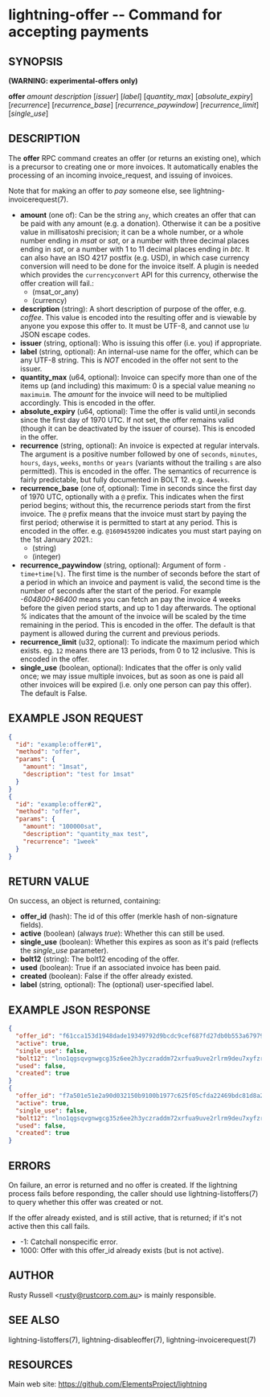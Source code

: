 lightning-offer -- Command for accepting payments
=================================================

SYNOPSIS
--------

**(WARNING: experimental-offers only)**

**offer** *amount* *description* [*issuer*] [*label*] [*quantity\_max*] [*absolute\_expiry*] [*recurrence*] [*recurrence\_base*] [*recurrence\_paywindow*] [*recurrence\_limit*] [*single\_use*] 

DESCRIPTION
-----------

The **offer** RPC command creates an offer (or returns an existing one), which is a precursor to creating one or more invoices. It automatically enables the processing of an incoming invoice\_request, and issuing of invoices.

Note that for making an offer to *pay* someone else, see lightning- invoicerequest(7).

- **amount** (one of): Can be the string `any`, which creates an offer that can be paid with any amount (e.g. a donation). Otherwise it can be a positive value in millisatoshi precision; it can be a whole number, or a whole number ending in *msat* or *sat*, or a number with three decimal places ending in *sat*, or a number with 1 to 11 decimal places ending in *btc*. It can also have an ISO 4217 postfix (e.g. USD), in which case currency conversion will need to be done for the invoice itself. A plugin is needed which provides the `currencyconvert` API for this currency, otherwise the offer creation will fail.:
  - (msat\_or\_any)
  - (currency)
- **description** (string): A short description of purpose of the offer, e.g. *coffee*. This value is encoded into the resulting offer and is viewable by anyone you expose this offer to. It must be UTF-8, and cannot use *\u* JSON escape codes.
- **issuer** (string, optional): Who is issuing this offer (i.e. you) if appropriate.
- **label** (string, optional): An internal-use name for the offer, which can be any UTF-8 string. This is *NOT* encoded in the offer not sent to the issuer.
- **quantity\_max** (u64, optional): Invoice can specify more than one of the items up (and including) this maximum: 0 is a special value meaning `no maximuim`. The *amount* for the invoice will need to be multiplied accordingly. This is encoded in the offer.
- **absolute\_expiry** (u64, optional): Time the offer is valid until,in seconds since the first day of 1970 UTC. If not set, the offer remains valid (though it can be deactivated by the issuer of course). This is encoded in the offer.
- **recurrence** (string, optional): An invoice is expected at regular intervals. The argument is a positive number followed by one of `seconds`, `minutes`, `hours`, `days`, `weeks`, `months` or `years` (variants without the trailing `s` are also permitted). This is encoded in the offer. The semantics of recurrence is fairly predictable, but fully documented in BOLT 12. e.g. `4weeks`.
- **recurrence\_base** (one of, optional): Time in seconds since the first day of 1970 UTC, optionally with a `@` prefix. This indicates when the first period begins; without this, the recurrence periods start from the first invoice. The `@` prefix means that the invoice must start by paying the first period; otherwise it is permitted to start at any period. This is encoded in the offer. e.g. `@1609459200` indicates you must start paying on the 1st January 2021.:
  - (string)
  - (integer)
- **recurrence\_paywindow** (string, optional): Argument of form `-time+time[%]`. The first time is the number of seconds before the start of a period in which an invoice and payment is valid, the second time is the number of seconds after the start of the period. For example *-604800+86400* means you can fetch an pay the invoice 4 weeks before the given period starts, and up to 1 day afterwards. The optional *%* indicates that the amount of the invoice will be scaled by the time remaining in the period. This is encoded in the offer. The default is that payment is allowed during the current and previous periods.
- **recurrence\_limit** (u32, optional): To indicate the maximum period which exists. eg. `12` means there are 13 periods, from 0 to 12 inclusive. This is encoded in the offer.
- **single\_use** (boolean, optional): Indicates that the offer is only valid once; we may issue multiple invoices, but as soon as one is paid all other invoices will be expired (i.e. only one person can pay this offer). The default is False.

EXAMPLE JSON REQUEST
--------------------

```json
{
  "id": "example:offer#1",
  "method": "offer",
  "params": {
    "amount": "1msat",
    "description": "test for 1msat"
  }
}
{
  "id": "example:offer#2",
  "method": "offer",
  "params": {
    "amount": "100000sat",
    "description": "quantity_max test",
    "recurrence": "1week"
  }
}
```

RETURN VALUE
------------

On success, an object is returned, containing:

- **offer\_id** (hash): The id of this offer (merkle hash of non-signature fields).
- **active** (boolean) (always *true*): Whether this can still be used.
- **single\_use** (boolean): Whether this expires as soon as it's paid (reflects the *single\_use* parameter).
- **bolt12** (string): The bolt12 encoding of the offer.
- **used** (boolean): True if an associated invoice has been paid.
- **created** (boolean): False if the offer already existed.
- **label** (string, optional): The (optional) user-specified label.

EXAMPLE JSON RESPONSE
---------------------

```json
{
  "offer_id": "f61cca153d1948dade19349792d9bcdc9cef687fd27db0b553a67979f55aae48",
  "active": true,
  "single_use": false,
  "bolt12": "lno1qgsqvgnwgcg35z6ee2h3yczraddm72xrfua9uve2rlrm9deu7xyfzrcgqyqs5rn5v4ehggrxdaezqvtdwdshg93pqfnwgkvdr57yzh6h92zg3qctvrm7w38djg67kzcm4yeg8vc4cq63s",
  "used": false,
  "created": true
}
{
  "offer_id": "f7a501e51e2a90d032150b9100b1977c625f05cfda22469bdc81d8a20b1e303f",
  "active": true,
  "single_use": false,
  "bolt12": "lno1qgsqvgnwgcg35z6ee2h3yczraddm72xrfua9uve2rlrm9deu7xyfzrcgqszltcgqpgghzatpde6xjaretakkz7pqw3jhxaqkyypxdeze35wncs2l2u4gfzyrpds00e6yakfrt6ctrw5n9qanzhqr2xq6qgqsw",
  "used": false,
  "created": true
}
```

ERRORS
------

On failure, an error is returned and no offer is created. If the lightning process fails before responding, the caller should use lightning-listoffers(7) to query whether this offer was created or not.

If the offer already existed, and is still active, that is returned; if it's not active then this call fails.

- -1: Catchall nonspecific error.
- 1000: Offer with this offer\_id already exists (but is not active).

AUTHOR
------

Rusty Russell <<rusty@rustcorp.com.au>> is mainly responsible.

SEE ALSO
--------

lightning-listoffers(7), lightning-disableoffer(7), lightning-invoicerequest(7)

RESOURCES
---------

Main web site: <https://github.com/ElementsProject/lightning>
